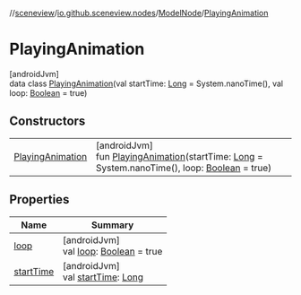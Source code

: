 //[sceneview](../../../../index.md)/[io.github.sceneview.nodes](../../index.md)/[ModelNode](../index.md)/[PlayingAnimation](index.md)

# PlayingAnimation

[androidJvm]\
data class [PlayingAnimation](index.md)(val startTime: [Long](https://kotlinlang.org/api/latest/jvm/stdlib/kotlin/-long/index.html) = System.nanoTime(), val loop: [Boolean](https://kotlinlang.org/api/latest/jvm/stdlib/kotlin/-boolean/index.html) = true)

## Constructors

| | |
|---|---|
| [PlayingAnimation](-playing-animation.md) | [androidJvm]<br>fun [PlayingAnimation](-playing-animation.md)(startTime: [Long](https://kotlinlang.org/api/latest/jvm/stdlib/kotlin/-long/index.html) = System.nanoTime(), loop: [Boolean](https://kotlinlang.org/api/latest/jvm/stdlib/kotlin/-boolean/index.html) = true) |

## Properties

| Name | Summary |
|---|---|
| [loop](loop.md) | [androidJvm]<br>val [loop](loop.md): [Boolean](https://kotlinlang.org/api/latest/jvm/stdlib/kotlin/-boolean/index.html) = true |
| [startTime](start-time.md) | [androidJvm]<br>val [startTime](start-time.md): [Long](https://kotlinlang.org/api/latest/jvm/stdlib/kotlin/-long/index.html) |
